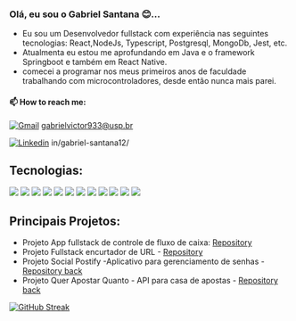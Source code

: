 ### Olá, eu sou o Gabriel Santana 😊...
- Eu sou um Desenvolvedor fullstack com experiência nas seguintes tecnologias: React,NodeJs, Typescript, Postgresql, MongoDb, Jest, etc.
- Atualmenta eu estou me aprofundando em Java e o framework Springboot e também em React Native.
- comecei a programar nos meus primeiros anos de faculdade trabalhando com microcontroladores, desde então nunca mais parei.

#### 📫 How to reach me: 

[![Gmail](https://img.shields.io/badge/Gmail-D14836?style=for-the-badge&logo=gmail&logoColor=white)](https://criarmeulink.com.br/u/1677002423) gabrielvictor933@usp.br

[![Linkedin](https://img.shields.io/badge/LinkedIn-0077B5?style=for-the-badge&logo=linkedin&logoColor=white)](https://img.shields.io/badge/LinkedIn-0077B5?style=for-the-badge&logo=linkedin&logoColor=white) in/gabriel-santana12/


## Tecnologias: 
[![](https://img.shields.io/badge/JavaScript-F7DF1E?style=for-the-badge&logo=javascript&logoColor=black)]()
[![](https://img.shields.io/badge/HTML5-E34F26?style=for-the-badge&logo=html5&logoColor=white)]()
[![](https://img.shields.io/badge/CSS3-1572B6?style=for-the-badge&logo=css3&logoColor=white)]()
[![](https://img.shields.io/badge/React-20232A?style=for-the-badge&logo=react&logoColor=61DAF)]()
[![](https://img.shields.io/badge/React_Router-CA4245?style=for-the-badge&logo=react-router&logoColor=white)]()
[![](https://img.shields.io/badge/GIT-E44C30?style=for-the-badge&logo=git&logoColor=white)]()
[![](https://img.shields.io/badge/GitHub-100000?style=for-the-badge&logo=github&logoColor=white)]()
[![](https://img.shields.io/badge/Bootstrap-563D7C?style=for-the-badge&logo=bootstrap&logoColor=white)]()
[![](https://img.shields.io/badge/Node.js-43853D?style=for-the-badge&logo=node.js&logoColor=white)]()
[![](	https://img.shields.io/badge/Express.js-404D59?style=for-the-badge)]()
[![](https://img.shields.io/badge/MongoDB-4EA94B?style=for-the-badge&logo=mongodb&logoColor=white)]()
[![](https://img.shields.io/badge/PostgreSQL-316192?style=for-the-badge&logo=postgresql&logoColor=white)]()


## Principais Projetos: 
- Projeto App fullstack de controle de fluxo de caixa: [Repository](https://github.com/gabriel-victor933/projeto14-mywallet-front) 
 - Projeto Fullstack encurtador de URL - [Repository](https://github.com/gabriel-victor933/projeto17-shortly-front)
 - Projeto Social Postify -Aplicativo para gerenciamento de senhas - [Repository back](https://github.com/gabriel-victor933/projeto23-drivenpass-nest)
 - Projeto Quer Apostar Quanto - API para casa de apostas - [Repository back](https://github.com/gabriel-victor933/quer_apostar_quanto)

<a href="https://git.io/streak-stats"><img src="https://streak-stats.demolab.com?user=gabriel-victor933&theme=dark&hide_border=true" alt="GitHub Streak" /></a>
 
